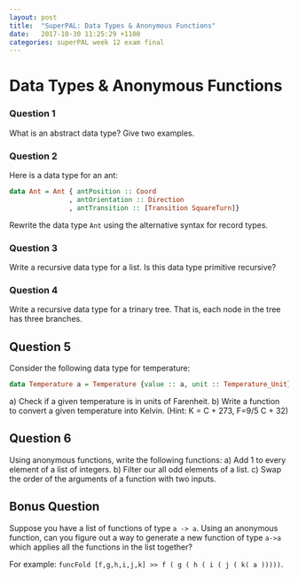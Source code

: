 ```yaml
---
layout: post
title:  "SuperPAL: Data Types & Anonymous Functions"
date:   2017-10-30 11:25:29 +1100
categories: superPAL week 12 exam final
---
```


# Data Types & Anonymous Functions

### Question 1
What is an abstract data type? Give two examples.
### Question 2
Here is a data type for an ant:
```Haskell
data Ant = Ant { antPosition :: Coord
               , antOrientation :: Direction
               , antTransition :: [Transition SquareTurn]}
```
Rewrite the data type `Ant` using the alternative syntax for record types.

### Question 3
Write a recursive data type for a list. Is this data type primitive recursive?

### Question 4
Write a recursive data type for a trinary tree. That is, each node in the tree has three branches.

## Question 5
Consider the following data type for temperature:
```Haskell
data Temperature a = Temperature {value :: a, unit :: Temperature_Unit}
```
a) Check if a given temperature is in units of Farenheit.
b) Write a function to convert a given temperature into Kelvin.
(Hint: K = C + 273, F=9/5 C + 32)

## Question 6
Using anonymous functions, write the following functions:
a) Add 1 to every element of a list of integers.
b) Filter our all odd elements of a list.
c) Swap the order of the arguments of a function with two inputs.

## Bonus Question
Suppose you have a list of functions of type `a -> a`. Using an anonymous function, can you figure out a way to generate a new function of type `a->a` which applies all the functions in the list together?

For example:
`funcFold [f,g,h,i,j,k] >> f ( g ( h ( i ( j ( k( a )))))`.
